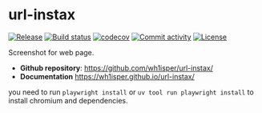 # url-instax

[![Release](https://img.shields.io/github/v/release/wh1isper/url-instax)](https://img.shields.io/github/v/release/wh1isper/url-instax)
[![Build status](https://img.shields.io/github/actions/workflow/status/wh1isper/url-instax/main.yml?branch=main)](https://github.com/wh1isper/url-instax/actions/workflows/main.yml?query=branch%3Amain)
[![codecov](https://codecov.io/gh/wh1isper/url-instax/branch/main/graph/badge.svg)](https://codecov.io/gh/wh1isper/url-instax)
[![Commit activity](https://img.shields.io/github/commit-activity/m/wh1isper/url-instax)](https://img.shields.io/github/commit-activity/m/wh1isper/url-instax)
[![License](https://img.shields.io/github/license/wh1isper/url-instax)](https://img.shields.io/github/license/wh1isper/url-instax)

Screenshot for web page.

- **Github repository**: <https://github.com/wh1isper/url-instax/>
- **Documentation** <https://wh1isper.github.io/url-instax/>

you need to run `playwright install` or `uv tool run playwright install` to install chromium and dependencies.

